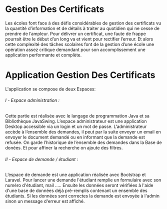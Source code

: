 # Gestion Des Certificats

Les écoles font face à des défis considérables de gestion des certificats vu la quantité d’information et de détails à traiter au quotidien qui ne cesse de prendre de l’ampleur. 
Pour délivrer un certificat, une faute de frappe pourrait être le début d’un long va et vient pour rectifier l’erreur.
Et alors cette complexité des tâches scolaires font de la gestion d’une école une opération assez critique demandant pour son accomplissement une application performante et complète.

# Application Gestion Des Certificats

L'application se compose de deux Espaces: 

 <h6>I - Espace administration : </h6>
 
 Cette partie est réalisée avec le langage de programmation Java et sa Bibliothèque JavaSwing.
 L’espace administrateur est une application Desktop accessible via un login et un mot de passe.
 L’administrateur accède à l’ensemble des demandes, il peut par la suite envoyer un email en envoyer le document demandé ou en informant que la demande est refusée.
 On garde l’historique de l’ensemble des demandes dans la Base de donées. Et pour affiner la recherche on ajoute des filtres.
 
 <h6>II - Espace de demande / étudiant : </h6>
 
 L’espace de demande est une application réalisée avec Bootstrap et Laravel.
 Pour lancer une demande l'étudiant remplie un formulaire avec son numéro d'étudiant, mail ..... Ensuite les données seront vérifiées à l'aide d'une base de données déjà pré-remplis contenant un ensemble des étudiants.
 Si les données sont correctes la demande est envoyée à l'admin sinon un message d'erreur est affiché.

 


